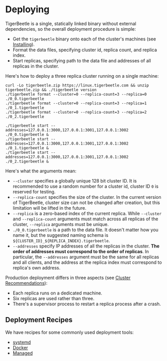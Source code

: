 # Deploying

TigerBeetle is a single, statically linked binary without external dependencies, so the overall
deployment procedure is simple:

- Get the `tigerbeetle` binary onto each of the cluster's machines (see
  [Installing](../installing.md)).
- Format the data files, specifying cluster id, replica count, and replica index.
- Start replicas, specifying path to the data file and addresses of all replicas in the cluster.

Here's how to deploy a three replica cluster running on a single machine:

```console
curl -Lo tigerbeetle.zip https://linux.tigerbeetle.com && unzip tigerbeetle.zip && ./tigerbeetle version
./tigerbeetle format --cluster=0 --replica-count=3 --replica=0 ./0_0.tigerbeetle
./tigerbeetle format --cluster=0 --replica-count=3 --replica=1 ./0_1.tigerbeetle
./tigerbeetle format --cluster=0 --replica-count=3 --replica=2 ./0_2.tigerbeetle

./tigerbeetle start --addresses=127.0.0.1:3000,127.0.0.1:3001,127.0.0.1:3002 ./0_0.tigerbeetle &
./tigerbeetle start --addresses=127.0.0.1:3000,127.0.0.1:3001,127.0.0.1:3002 ./0_1.tigerbeetle &
./tigerbeetle start --addresses=127.0.0.1:3000,127.0.0.1:3001,127.0.0.1:3002 ./0_2.tigerbeetle &
```

Here's what the arguments mean:

* `--cluster` specifies a globally unique 128 bit cluster ID. It is recommended to use a random
  number for a cluster id, cluster ID `0` is reserved for testing.
* `--replica-count` specifies the size of the cluster. In the current version of TigerBeetle,
  cluster size can not be changed after creation, but this limitation will be lifted in the future.
* `--replica` is a zero-based index of the current replica. While `--cluster` and `--replica-count`
  arguments must match across all replicas of the cluster, `--replica` arguments must be unique.
* `./0_0.tigerbeetle` is a path to the data file. It doesn't matter how you name it, but the
  suggested naming schema is `${CLUSTER_ID}_${REPLICA_INDEX}.tigerbeetle`.
* `--addresses` specify IP addresses of all the replicas in the cluster. **The order of addresses
  must correspond to the order of replicas**. In particular,  the `--addresses` argument must be the
  same for all replicas and all clients, and the address at the replica index must correspond to
  replica's own address. 

Production deployment differs in three aspects (see [Cluster Recommendations](../cluster.md)):

- Each replica runs on a dedicated machine.
- Six replicas are used rather than three.
- There's a supervisor process to restart a replica process after a crash.

## Deployment Recipes

We have recipes for some commonly used deployment tools:

- [systemd](./systemd.md)
- [Docker](./docker.md)
- [Managed](./managed-service.md)
